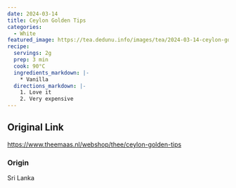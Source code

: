 ```yaml
---
date: 2024-03-14
title: Ceylon Golden Tips
categories:
  - White
featured_image: https://tea.dedunu.info/images/tea/2024-03-14-ceylon-golden-tips-1.jpg
recipe:
  servings: 2g
  prep: 3 min
  cook: 90°C
  ingredients_markdown: |-
    * Vanilla
  directions_markdown: |-
    1. Love it
    2. Very expensive
---
```


## Original Link

<https://www.theemaas.nl/webshop/thee/ceylon-golden-tips>

### Origin

Sri Lanka
